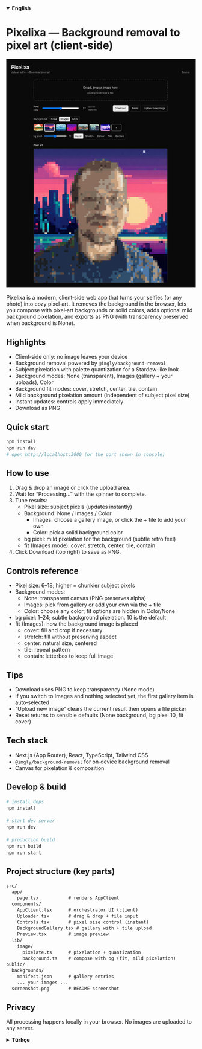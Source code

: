 <details open>
  <summary><strong>English</strong></summary>

# Pixelixa — Background removal to pixel art (client‑side)

![Screenshot](./public/screenshot.png)

Pixelixa is a modern, client‑side web app that turns your selfies (or any photo) into cozy pixel‑art. It removes the background in the browser, lets you compose with pixel‑art backgrounds or solid colors, adds optional mild background pixelation, and exports as PNG (with transparency preserved when background is None).

## Highlights

- Client‑side only: no image leaves your device
- Background removal powered by `@imgly/background-removal`
- Subject pixelation with palette quantization for a Stardew‑like look
- Background modes: None (transparent), Images (gallery + your uploads), Color
- Background fit modes: cover, stretch, center, tile, contain
- Mild background pixelation amount (independent of subject pixel size)
- Instant updates: controls apply immediately
- Download as PNG

## Quick start

```bash
npm install
npm run dev
# open http://localhost:3000 (or the port shown in console)
```

## How to use

1. Drag & drop an image or click the upload area.
2. Wait for “Processing…” with the spinner to complete.
3. Tune results:
   - Pixel size: subject pixels (updates instantly)
   - Background: None / Images / Color
     - Images: choose a gallery image, or click the + tile to add your own
     - Color: pick a solid background color
   - bg pixel: mild pixelation for the background (subtle retro feel)
   - fit (Images mode): cover, stretch, center, tile, contain
4. Click Download (top right) to save as PNG.

## Controls reference

- Pixel size: 6–18; higher = chunkier subject pixels
- Background modes:
  - None: transparent canvas (PNG preserves alpha)
  - Images: pick from gallery or add your own via the + tile
  - Color: choose any color; fit options are hidden in Color/None
- bg pixel: 1–24; subtle background pixelation. 10 is the default
- fit (Images): how the background image is placed
  - cover: fill and crop if necessary
  - stretch: fill without preserving aspect
  - center: natural size, centered
  - tile: repeat pattern
  - contain: letterbox to keep full image

## Tips

- Download uses PNG to keep transparency (None mode)
- If you switch to Images and nothing selected yet, the first gallery item is auto‑selected
- “Upload new image” clears the current result then opens a file picker
- Reset returns to sensible defaults (None background, bg pixel 10, fit cover)

## Tech stack

- Next.js (App Router), React, TypeScript, Tailwind CSS
- `@imgly/background-removal` for on‑device background removal
- Canvas for pixelation & composition

## Develop & build

```bash
# install deps
npm install

# start dev server
npm run dev

# production build
npm run build
npm run start
```

## Project structure (key parts)

```
src/
  app/
    page.tsx           # renders AppClient
  components/
    AppClient.tsx      # orchestrator UI (client)
    Uploader.tsx       # drag & drop + file input
    Controls.tsx       # pixel size control (instant)
    BackgroundGallery.tsx # gallery with + tile upload
    Preview.tsx        # image preview
  lib/
    image/
      pixelate.ts      # pixelation + quantization
      background.ts    # compose with bg (fit, mild pixelation)
public/
  backgrounds/
    manifest.json      # gallery entries
    ... your images ...
  screenshot.png       # README screenshot
```

## Privacy

All processing happens locally in your browser. No images are uploaded to any server.

</details>

<details>
  <summary><strong>Türkçe</strong></summary>

# Pixelixa — Arka plan temizleyip pixel art’a dönüştür (tamamen tarayıcıda)

![Ekran Görüntüsü](./public/screenshot.png)

Pixelixa, fotoğrafınızı tarayıcı içinde arka plandan ayırır, konuya pixel‑art görünümü verir ve isterseniz tatlı arka planlarla birleştirir. Hiçbir görsel sunucuya gönderilmez.

## Öne çıkanlar

- Tamamen client‑side (gizlilik)
- `@imgly/background-removal` ile arka plan kaldırma
- Konuya pixelate + palet quantize (Stardew hissi)
- Arka plan modları: None (şeffaf), Images (galeri + kendi yüklediklerin), Color
- Fit modları: cover, stretch, center, tile, contain
- Arka plan için hafif pixelate (bg pixel)
- Anında güncellenen kontroller
- PNG indirme (None modunda alpha korunur)

## Hızlı başlangıç

```bash
npm install
npm run dev
# tarayıcıda http://localhost:3000 (veya konsoldaki port)
```

## Kullanım

1. Görseli sürükleyip bırak ya da alana tıkla.
2. Spinner ile “Processing…” bitince sonuç görünür.
3. Ayarlar:
   - Pixel size: konu piksel büyüklüğü (anında uygulanır)
   - Background: None / Images / Color
     - Images: galeriden seç ya da + kutusuyla kendi görselini ekle
     - Color: düz renk arka plan
   - bg pixel: arka plan için hafif pikselleştirme
   - fit (Images): cover, stretch, center, tile, contain
4. Sağ üstteki Download ile PNG indir.

## Kontroller

- Pixel size: 6–18 (yüksek = daha iri pikseller)
- Background modları:
  - None: şeffaf tuval (PNG alpha korunur)
  - Images: galeri veya + ile kendi görselin
  - Color: düz renk; Color/None’da fit gizlenir
- bg pixel: 1–24 arası; varsayılan 10
- fit (Images): arka plan yerleşimi

## İpuçları

- Images modunda arka plan seçili değilse ilk görsel otomatik seçilir
- “Upload new image” mevcut sonucu temizleyip dosya seçici açar
- Reset: varsayılan ayarlara döner (None, bg pixel 10, fit cover)

## Teknolojiler

- Next.js (App Router), React, TypeScript, Tailwind CSS
- `@imgly/background-removal`
- Canvas (pixelate + birleştirme)

## Geliştirme & build

```bash
npm install
npm run dev
npm run build
npm run start
```

## Proje yapısı

```
src/
  app/
  components/
  lib/image/
public/
  backgrounds/
  screenshot.png
```

## Gizlilik

Tüm işlemler tarayıcıda yapılır; görseller sunucuya yüklenmez.

</details>
